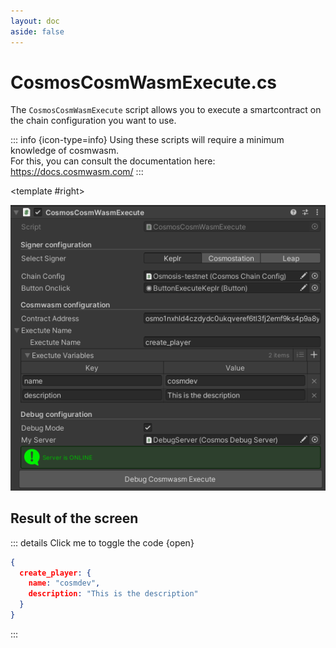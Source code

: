 ```yaml
---
layout: doc
aside: false
--- 
```


<script setup>
  import {DividePage} from 'vitepress-theme-api';
</script>
 
# CosmosCosmWasmExecute.cs

The ```CosmosCosmWasmExecute``` script allows you to execute a smartcontract on the chain configuration you want to use. 
 
::: info {icon-type=info}
Using these scripts will require a minimum knowledge of cosmwasm.  
For this, you can consult the documentation here: https://docs.cosmwasm.com/
:::

 
<DividePage :top="63">
<template #left>

## Select signer <Badge type="info" text="List" />

| Type          |      Supported?         | Info
| ------------- | :-----------:           | :-----------
| Keplr         |   :white_check_mark:    | [Keplr Doc](https://www.keplr.app/get)
| Cosmostation  |   :white_check_mark:    | [Cosmostation Doc](https://www.cosmostation.io/products/cosmostation_extension)
| Leap          |   :white_check_mark:    | [Leap Doc](https://www.leapwallet.io/extension)

## Chain Configuration <Badge type="info" text="Object" />

Add the object containing the script [CosmosChainConfig.cs](/scripts/CosmosChainConfig.cs )

## Button Onclick <Badge type="info" text="Button" />

Add the button you created to your scene to interact with the signer

## Contract address <Badge type="info" text="Text" />

The contract address to exectute

## Exectute name <Badge type="info" text="Int" />

The main exectute to send 

## Exectute variables <Badge type="info" text="Int" />

The sub exectute to send 



</template>


<template #right>

![An image](img/script10.png)
##  Result of the screen  
::: details Click me to toggle the code {open}
```json
{
  create_player: {
    name: "cosmdev",
    description: "This is the description"
  }
}

```
:::
</template>
</DividePage>